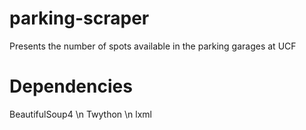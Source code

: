 # parking-scraper
Presents the number of spots available in the parking garages at UCF

# Dependencies
BeautifulSoup4 \n
Twython \n
lxml
